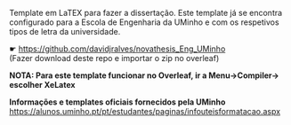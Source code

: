 Template em LaTEX para fazer a dissertação.
Este template já se encontra configurado para a Escola de Engenharia da UMinho e com os respetivos tipos de letra da universidade.

☛ https://github.com/davidjralves/novathesis_Eng_UMinho                            
(Fazer download deste repo e importar o zip no overleaf)

__NOTA: Para este template funcionar no Overleaf, ir a Menu->Compiler-> escolher XeLatex__

**Informações e templates oficiais fornecidos pela UMinho**                                                            
https://alunos.uminho.pt/pt/estudantes/paginas/infouteisformatacao.aspx



